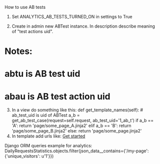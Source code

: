 How to use AB tests

1) Set ANALYTICS_AB_TESTS_TURNED_ON in settings to True

2) Create in admin new ABTest instance. In description describe meaning of "test actions uid".

# Notes:
# abtu is AB test uid
# abau is AB test action uid

3) In a view do something like this:
    def get_template_names(self):
        # ab_test_uid is uid of ABTest
        a_b = get_ab_test_case(request=self.request, ab_test_uid='1_ab_t')
        if a_b == 'A':
            return 'page/some_page_A.jinja2'
        elif a_b == 'B':
            return 'page/some_page_B.jinja2'
        else:
            return 'page/some_page.jinja2'
4) In template add urls like:
    <a class="btn btn-primary" href="{{ url('some') }}?abtu=1_ab_t&abau=a_t" role="button">Get started</a>


Django ORM queries example for analytics:
DailyRequestsStatistics.objects.filter(json_data__contains={'/my-page': {'unique_visitors': u'1'}})
